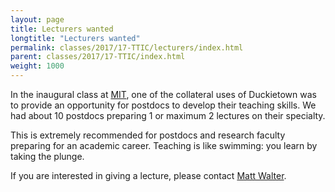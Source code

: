 ```yaml
---
layout: page
title: Lecturers wanted
longtitle: "Lecturers wanted"
permalink: classes/2017/17-TTIC/lecturers/index.html
parent: classes/2017/17-TTIC/index.html
weight: 1000
---
```


In the inaugural class at [MIT](http://duckietown.mit.edu), one of the collateral uses of Duckietown was to provide an opportunity for postdocs to develop their
teaching skills. We had about 10 postdocs preparing 1 or
maximum 2 lectures on their specialty.

This is extremely recommended for postdocs and research faculty preparing for an
academic career. Teaching is like swimming: you learn by
taking the plunge.

If you are interested in giving a lecture, please
contact [Matt Walter](http://ttic.edu/walter).
